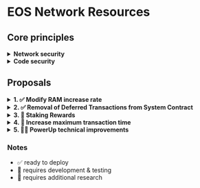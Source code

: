 # EOS Network Resources

## Core principles

<details>
<summary><b>Network security</b></summary>

- Voter participation must not decrease
- Network must not be at increased risk

</details>

<details>
<summary><b>Code security</b></summary>

- Minimal system contract modifications
- No risk of loss of funds
- Code review should contain minimal code complexity

</details>

## Proposals

<details>
<summary><b>1. ✅ Modify RAM increase rate</b></summary>

### Proposal

Set RAM increase rate to 0 bytes per block.

- `eosio::setramrate` to `bytes_per_block=0`

### Considerations
- Allow for signed integer for `bytes_per_block` RAM rate (allows decreasing virtual RAM supply)

</details>

<details>
<summary><b>2. ✅ Removal of Deferred Transactions from System Contract</b></summary>

### Proposal
[Deploy latest v3.2.0 system contract](https://github.com/eosnetworkfoundation/eos-system-contracts/releases/tag/v3.2.0)

- Within the system contracts the actions `system_contract::bidname`, `system_contract::buyram`, `wrap::exec` no longer issue deferred transactions.
- This is a change for the `system_contract::bidname` action, and failed bids will need an explict refund. For the `system_contract::buyram` action the default behavior remains unchanged.
- The `wrap::exec` action has been rewritten to use send instead of `send_deferred`.

</details>

<details>
<summary><b>3. 🚧 Staking Rewards</b></summary>

### Proposal

Revamp REX with modified parameters, increased allocation by 2%.

- REX to accept a portion of unallocated inflation
  - modify `producer_pay::claimrewards` to support `rex::channel_to_rex`
  - define new `global5` table with
    - `inflation_rex_factor=20000`
    - `num_of_maturity_buckets=5`
    - `rex_proceeds=0`
  - define new `setrexparam` action to modify `inflation_rex_factor` & `num_of_maturity_buckets`
- Increase +2% of unallocated inflation going to REX
  - call `eosio::setinflation` action with the following parameters:
    - `annual_rate=500` (previously 300)
    - `inflation_pay_factor=50000` (previously 30000)
- Remove `check_voting_requirement` checks from `buyrex`
  - resolves circular dependencies between `delegatebw`, `voteproducer`, and `buyrex`. [#51](https://github.com/EOSIO/eosio.system/issues/51)
  - allows for neutral actors to participate in REX (ex: EOS EVM Bridge)

### Considerations
- Increase REX staking period
  - modify `num_of_maturity_buckets=8` to change staking period from 4 days to 7 days
- Prevent REX liquid staking
  - modify `mvtosavings` and `mvfrsavings` to be a requirement for `buyrex`
  - matured REX loans should automatically trigger `sellrex` action

### References

- [WAX Tokenomics Upgrade](https://github.com/worldwide-asset-exchange/wax-system-contracts/blob/0f83469f55098c94ab78ad2fb5b5aa268be9fc6c/tokenomics/README.md)

</details>

<details>
<summary><b>4. 🚧 Increase maximum transaction time</b></summary>

### Operations

**[Deployment of Leap 5.0.0](https://github.com/AntelopeIO/leap/releases/tag/v5.0.0-rc3) (stable release)**

- Assuming default of 30 ms for `max-transaction-time`, that effectively raises the CPU time available by 5x to 150 ms.
- Leap 5.0.0 brings the selective EOS VM OC feature which may increase some computations in EOS EVM by a similar multiplier.
- That is already getting us a significant gain in computation capacity per EOS transaction which should translate to higher overall gas limits per EVM transaction (assuming 1 EVM transaction per EOS transaction).

### No Change

- There is no need at the moment to further raise `max_transaction_cpu_usage` for the purposes of EOS EVM.

</details>

<details>
<summary><b>5. 🚧📖 PowerUp technical improvements</b></summary>

### Proposal

Introduce an enhanced Powerup utility "wrapper" function designed to facilitate user interaction with the native Powerup action in a seamless manner.

- implement `powerup2` action
  - Make a payment using a set amount of EOS (ex: "I want to pay 1 EOS")
  - Lease a specific duration of CPU time (ex: "I want 10ms of CPU")
  - Abstract NET allocations, ensuring that each CPU allocation is accompanied by a NET allocation at a fixed 1:10 ratio.

### No Change

- Powerup CPU/NET ratios remain unchanged

</details>

### Notes
- ✅ ready to deploy
- 🚧 requires development & testing
- 📖 requires additional research
